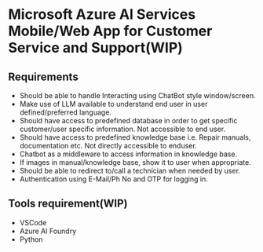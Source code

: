 # Microsoft Azure AI Services Mobile/Web App for Customer Service and Support(WIP)

## Requirements

- Should be able to handle Interacting using ChatBot style window/screen.
- Make use of LLM available to understand end user in user defined/preferred language.
- Should have access to predefined database in order to get specific customer/user specific information. Not accessible to end user.
- Should have access to predefined knowledge base i.e. Repair manuals, documentation etc. Not directly accessible to enduser.
- Chatbot as a middleware to access information in knowledge base.
- If images in manual/knowledge base, show it to user when appropriate.
- Should be able to redirect to/call a technician when needed by user.
- Authentication using E-Mail/Ph No and OTP for logging in.

## Tools requirement(WIP)

- VSCode
- Azure AI Foundry
- Python
